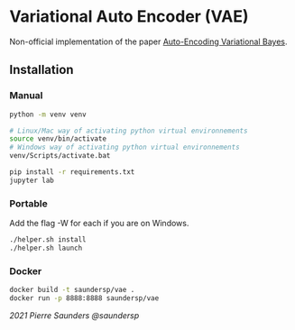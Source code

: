 # Variational Auto Encoder (VAE)

Non-official implementation of the paper [Auto-Encoding Variational Bayes](https://arxiv.org/abs/1312.6114?fileGuid=WyYwxqq8kWjKdWgd).

## Installation

### Manual

```bash
python -m venv venv

# Linux/Mac way of activating python virtual environnements
source venv/bin/activate
# Windows way of activating python virtual environnements
venv/Scripts/activate.bat

pip install -r requirements.txt
jupyter lab
```

### Portable

Add the flag -W for each if you are on Windows.

```bash
./helper.sh install
./helper.sh launch
```

### Docker

```bash
docker build -t saundersp/vae .
docker run -p 8888:8888 saundersp/vae
```

_2021 Pierre Saunders @saundersp_
